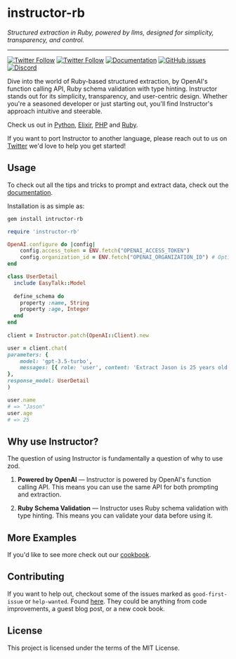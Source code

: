 # instructor-rb

_Structured extraction in Ruby, powered by llms, designed for simplicity, transparency, and control._

---

[![Twitter Follow](https://img.shields.io/twitter/follow/jxnlco?style=social)](https://twitter.com/jxnlco)
[![Twitter Follow](https://img.shields.io/twitter/follow/sergiobayona?style=social)](https://twitter.com/sergiobayona)
[![Documentation](https://img.shields.io/badge/docs-available-brightgreen)](https://jxnl.github.io/instructor-rb)
[![GitHub issues](https://img.shields.io/github/issues/instructor-ai/instructor-js.svg)](https://github.com/instructor-ai/instructor-rb/issues)
[![Discord](https://img.shields.io/discord/1192334452110659664?label=discord)](https://discord.gg/DWHZdqpNgz)

Dive into the world of Ruby-based structured extraction, by OpenAI's function calling API, Ruby schema validation with type hinting. Instructor stands out for its simplicity, transparency, and user-centric design. Whether you're a seasoned developer or just starting out, you'll find Instructor's approach intuitive and steerable.

Check us out in [Python](https://jxnl.github.io/instructor/), [Elixir](https://github.com/thmsmlr/instructor_ex/), [PHP](https://github.com/cognesy/instructor-php/) and [Ruby](https://github.com/instructor-ai/instructor-rb).

If you want to port Instructor to another language, please reach out to us on [Twitter](https://twitter.com/jxnlco) we'd love to help you get started!

## Usage

To check out all the tips and tricks to prompt and extract data, check out the [documentation](https://instructor-ai.github.io/instructor-rb/tips/prompting/).

Installation is as simple as:

```bash
gem install intructor-rb
```


```Ruby
require 'instructor-rb'

OpenAI.configure do |config|
    config.access_token = ENV.fetch("OPENAI_ACCESS_TOKEN")
    config.organization_id = ENV.fetch("OPENAI_ORGANIZATION_ID") # Optional.
end

class UserDetail
  include EasyTalk::Model
  
  define_schema do
    property :name, String
    property :age, Integer
  end
end
  
client = Instructor.patch(OpenAI::Client).new

user = client.chat(
parameters: {
    model: 'gpt-3.5-turbo',
    messages: [{ role: 'user', content: 'Extract Jason is 25 years old' }]
},
response_model: UserDetail
)

user.name
# => "Jason"
user.age
# => 25
```

## Why use Instructor?

The question of using Instructor is fundamentally a question of why to use zod.

1. **Powered by OpenAI** — Instructor is powered by OpenAI's function calling API. This means you can use the same API for both prompting and extraction.

2. **Ruby Schema Validation** — Instructor uses Ruby schema validation with type hinting. This means you can validate your data before using it.

## More Examples

If you'd like to see more check out our [cookbook](examples/index.md).

## Contributing

If you want to help out, checkout some of the issues marked as `good-first-issue` or `help-wanted`. Found [here](https://github.com/instructor-ai/instructor-rb/labels/good%20first%20issue). They could be anything from code improvements, a guest blog post, or a new cook book.

## License

This project is licensed under the terms of the MIT License.
